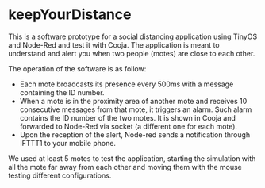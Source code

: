 # keepYourDistance
This is a software prototype for a social distancing application using TinyOS and Node-Red and test it with
Cooja.
The application is meant to understand and alert you when two people (motes) are close to each other.

The operation of the software is as follow:
<ul>
<li>Each mote broadcasts its presence every 500ms with a message containing the ID number. </li>
<li>When a mote is in the proximity area of another mote and receives 10 consecutive messages from that mote, it triggers an alarm. Such alarm contains the ID number of the two motes. It is shown in Cooja and forwarded to Node-Red via socket (a different one for each mote).</li>
<li>Upon the reception of the alert, Node-red sends a notification through IFTTT1 to your mobile phone.</li>
</ul>

We used at least 5 motes to test the application, starting the simulation with all the mote far away from
each other and moving them with the mouse testing different configurations.
